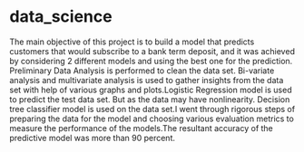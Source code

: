 # data_science
The main objective of this project is to build a model that predicts customers that would subscribe
to a bank term deposit, and it was achieved by considering 2 different models and using the best one
for the prediction. Preliminary Data Analysis is performed to clean the data set. Bi-variate analysis
and multivariate analysis is used to gather insights from the data set with help of various graphs and
plots.Logistic Regression model is used to predict the test data set. But as the data may have nonlinearity.
Decision tree classifier model is used on the data set.I went through rigorous steps of
preparing the data for the model and choosing various evaluation metrics to measure the
performance of the models.The resultant accuracy of the predictive model was more than 90
percent.
